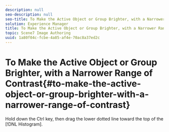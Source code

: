 ```yaml
---
description: null
seo-description: null
seo-title: To Make the Active Object or Group Brighter, with a Narrower Range of Contrast
solution: Experience Manager
title: To Make the Active Object or Group Brighter, with a Narrower Range of Contrast
topic: Scene7 Image Authoring
uuid: 1a80f04c-fcbe-4a85-af4e-70ac8a37ed2c
---
```


# To Make the Active Object or Group Brighter, with a Narrower Range of Contrast{#to-make-the-active-object-or-group-brighter-with-a-narrower-range-of-contrast}

Hold down the Ctrl key, then drag the lower dotted line toward the top of the [!DNL Histogram]. 
